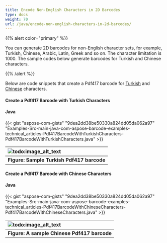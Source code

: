 ```yaml
---
title: Encode Non-English Characters in 2D Barcodes
type: docs
weight: 70
url: /java/encode-non-english-characters-in-2d-barcodes/
---
```


{{% alert color="primary" %}} 

You can generate 2D barcodes for non-English character sets, for example, Turkish, Chinese, Arabic, Latin, Greek and so on. The character limitation is 1000. The sample codes below generate barcodes for Turkish and Chinese characters.

{{% /alert %}} 

Below are code snippets that create a Pdf417 barcode for [Turkish](/barcode/java/encode-non-english-characters-in-2d-barcodes-html/) and [Chinese](/barcode/java/encode-non-english-characters-in-2d-barcodes-html/) characters.
#### **Create a Pdf417 Barcode with Turkish Characters**
#### **Java**
{{< gist "aspose-com-gists" "9dea2dd38be50330a824dd05da062a97" "Examples-Src-main-java-com-aspose-barcode-examples-technical_articles-Pdf417BarcodeWithTurkishCharacters-Pdf417BarcodeWithTurkishCharacters.java" >}}





|![todo:image_alt_text](http://i.imgur.com/pgZq8V4.png)|
| :- |
|**Figure: Sample Turkish Pdf417 barcode**|
#### **Create a Pdf417 Barcode with Chinese Characters**

#### **Java**
{{< gist "aspose-com-gists" "9dea2dd38be50330a824dd05da062a97" "Examples-Src-main-java-com-aspose-barcode-examples-technical_articles-Pdf417BarcodeWithChineseCharacters-Pdf417BarcodeWithChineseCharacters.java" >}}





|![todo:image_alt_text](http://i.imgur.com/Y0VLZ39.png)|
| :- |
|**Figure: A sample Chinese Pdf417 barcode**|

